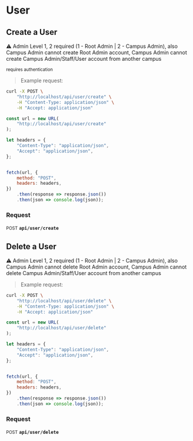 # User


## Create a User

⚠️ Admin Level 1, 2 required (1 - Root Admin | 2 - Campus Admin), 
also Campus Admin cannot create Root Admin account, Campus Admin cannot create Campus Admin/Staff/User account from another campus

<small class="badge badge-darkred">requires authentication</small>



> Example request:

```bash
curl -X POST \
    "http://localhost/api/user/create" \
    -H "Content-Type: application/json" \
    -H "Accept: application/json"
```

```javascript
const url = new URL(
    "http://localhost/api/user/create"
);

let headers = {
    "Content-Type": "application/json",
    "Accept": "application/json",
};


fetch(url, {
    method: "POST",
    headers: headers,
})
    .then(response => response.json())
    .then(json => console.log(json));
```



### Request
<small class="badge badge-black">POST</small>
 **`api/user/create`**



## Delete a User

⚠️ Admin Level 1, 2 required (1 - Root Admin | 2 - Campus Admin), 
also Campus Admin cannot delete Root Admin account, Campus Admin cannot delete Campus Admin/Staff/User account from another campus




> Example request:

```bash
curl -X POST \
    "http://localhost/api/user/delete" \
    -H "Content-Type: application/json" \
    -H "Accept: application/json"
```

```javascript
const url = new URL(
    "http://localhost/api/user/delete"
);

let headers = {
    "Content-Type": "application/json",
    "Accept": "application/json",
};


fetch(url, {
    method: "POST",
    headers: headers,
})
    .then(response => response.json())
    .then(json => console.log(json));
```



### Request
<small class="badge badge-black">POST</small>
 **`api/user/delete`**




